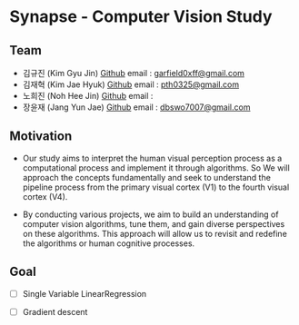 # Synapse - Computer Vision Study


## Team
- 김규진 (Kim Gyu Jin) [Github](https://github.com/garfield0xff) email : garfield0xff@gmail.com
- 김재혁 (Kim Jae Hyuk) [Github](https://github.com/kimas8833) email : pth0325@gmail.com
- 노희진 (Noh Hee Jin) [Github](https://github.com/heejin5484) email : 
- 장윤재 (Jang Yun Jae) [Github](https://github.com/mealsOrder) email : dbswo7007@gmail.com


## Motivation
- Our study aims to interpret the human visual perception process as a computational process and implement it through algorithms. So We will approach the concepts fundamentally and seek to understand the pipeline process from the primary visual cortex (V1) to the fourth visual cortex (V4).


- By conducting various projects, we aim to build an understanding of computer vision algorithms, tune them, and gain diverse perspectives on these algorithms. This approach will allow us to revisit and redefine the algorithms or human cognitive processes.

## Goal
 - [ ] Single Variable LinearRegression 
 - [ ] Gradient descent
 




